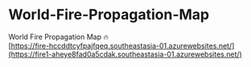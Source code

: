 # World-Fire-Propagation-Map
World Fire Propagation Map 🔥<br />
[https://fire-hccddtcyfpajfqeq.southeastasia-01.azurewebsites.net/](https://fire1-aheye8fad0a5cdak.southeastasia-01.azurewebsites.net/)<br />
